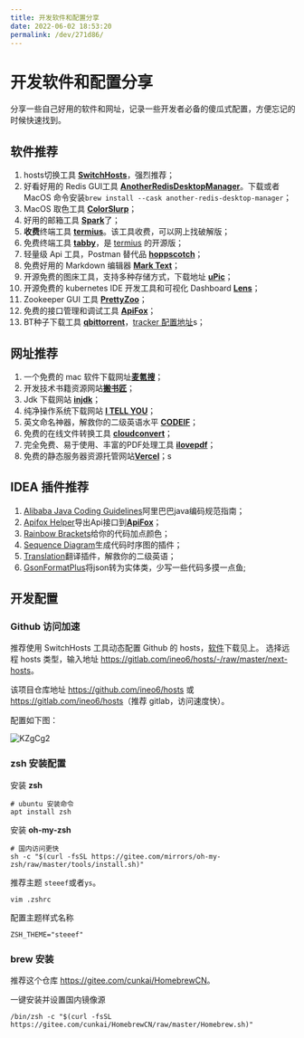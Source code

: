 ```yaml
---
title: 开发软件和配置分享
date: 2022-06-02 18:53:20
permalink: /dev/271d86/
---
```

# 开发软件和配置分享

分享一些自己好用的软件和网址，记录一些开发者必备的傻瓜式配置，方便忘记的时候快速找到。

## 软件推荐

1. hosts切换工具 [**SwitchHosts**](https://www.electronjs.org/apps/switchhosts)，强烈推荐；
2. 好看好用的 Redis GUI工具 [**AnotherRedisDesktopManager**](https://gitee.com/qishibo/AnotherRedisDesktopManager)。下载或者 MacOS 命令安装`brew install --cask another-redis-desktop-manager`；
3. MacOS 取色工具 [**ColorSlurp**](https://apps.apple.com/cn/app/colorslurp/id1287239339?l=en&mt=12)；
4. 好用的邮箱工具 [**Spark**](https://sparkmailapp.com/zh)了；
5. **收费**终端工具 [**termius**](https://www.termius.com/)。该工具收费，可以网上找破解版；
6. 免费终端工具 [**tabby**](https://github.com/Eugeny/tabby/releases)，是 [termius](https://www.termius.com/) 的开源版；
7. 轻量级 Api 工具，Postman 替代品 [**hoppscotch**](https://hoppscotch.io/cn/)；
8. 免费好用的 Markdown 编辑器 [**Mark Text**](https://marktext.app/)；
9. 开源免费的图床工具，支持多种存储方式，下载地址 [**uPic**](https://github.com/gee1k/uPic/releases)；
10. 开源免费的 kubernetes IDE 开发工具和可视化 Dashboard [**Lens**](https://github.com/lensapp/lens)；
11. Zookeeper GUI 工具 [**PrettyZoo**](https://github.com/vran-dev/PrettyZoo/releases)；
12. 免费的接口管理和调试工具 [**ApiFox**](https://www.apifox.cn/)；
13. BT种子下载工具 [**qbittorrent**](https://github.com/qbittorrent/qBittorrent)，[tracker 配置地址](https://github.com/ngosang/trackerslist/blob/master/trackers_all.txt)s；


## 网址推荐

1. 一个免费的 mac 软件下载网址[**麦氪搜**](https://www.imacso.com/)； 
2. 开发技术书籍资源网站[**搬书匠**](http://www.banshujiang.cn/)；
3. Jdk 下载网站 [**injdk**](https://www.injdk.cn/)；
4. 纯净操作系统下载网站 [**I TELL YOU**](https://next.itellyou.cn/)；
5. 英文命名神器，解救你的二级英语水平 [**CODEIF**](https://unbug.github.io/codelf/)；
6. 免费的在线文件转换工具 [**cloudconvert**](https://cloudconvert.com/)；
7. 完全免费、易于使用、丰富的PDF处理工具 [**ilovepdf**](https://www.ilovepdf.com/zh-cn)；
8. 免费的静态服务器资源托管网站[**Vercel**](https://vercel.com)；s

## IDEA 插件推荐

1. [Alibaba Java Coding Guidelines](https://plugins.jetbrains.com/plugin/10046-alibaba-java-coding-guidelines)阿里巴巴java编码规范指南；
2. [Apifox Helper](https://plugins.jetbrains.com/plugin/20549-apifox-helper)导出Api接口到[**ApiFox**](https://www.apifox.cn/)；
3. [Rainbow Brackets](https://plugins.jetbrains.com/plugin/10080-rainbow-brackets)给你的代码加点颜色；
4. [Sequence Diagram](https://plugins.jetbrains.com/plugin/8286-sequence-diagram)生成代码时序图的插件；
5. [Translation](https://plugins.jetbrains.com/plugin/8579-translation)翻译插件，解救你的二级英语；
6. [GsonFormatPlus](https://plugins.jetbrains.com/plugin/14949-gsonformatplus)将json转为实体类，少写一些代码多摸一点鱼;

## 开发配置

### Github 访问加速

推荐使用 SwitchHosts 工具动态配置 Github 的 hosts，[软件](#软件推荐)下载见上。
选择远程 hosts 类型，输入地址 <https://gitlab.com/ineo6/hosts/-/raw/master/next-hosts>。

该项目仓库地址 <https://github.com/ineo6/hosts> 或 <https://gitlab.com/ineo6/hosts>（推荐 gitlab，访问速度快）。

配置如下图：

![KZgCg2](https://qiqiang.oss-cn-hangzhou.aliyuncs.com/muan/KZgCg2.jpg)

### zsh 安装配置

安装 **zsh**

```shell
# ubuntu 安装命令
apt install zsh
```

安装 **oh-my-zsh** 

```shell
# 国内访问更快
sh -c "$(curl -fsSL https://gitee.com/mirrors/oh-my-zsh/raw/master/tools/install.sh)"
```
推荐主题 `steeef`或者`ys`。
```shell
vim .zshrc
```
配置主题样式名称
```text
ZSH_THEME="steeef"
```

### brew 安装

推荐这个仓库 <https://gitee.com/cunkai/HomebrewCN>。

一键安装并设置国内镜像源

```shell
/bin/zsh -c "$(curl -fsSL https://gitee.com/cunkai/HomebrewCN/raw/master/Homebrew.sh)"
```

